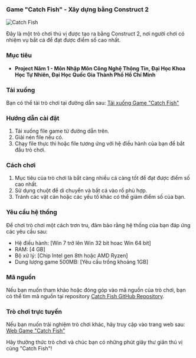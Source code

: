 ### Game "Catch Fish" - Xây dựng bằng Construct 2

![Catch Fish]((https://scontent.fsgn5-10.fna.fbcdn.net/v/t1.6435-9/192460242_2925641917721768_3569600527260923042_n.jpg?_nc_cat=107&ccb=1-7&_nc_sid=bd3046&_nc_eui2=AeFX-sXasItkCJryN-YBKs445e5yBIbHf8nl7nIEhsd_ySUGO0Oyaqlk14jFv7_rTNF30SxOcmHmX9HzlAvMv6YL&_nc_ohc=uVMeLGUY2_gAX957MW3&_nc_ht=scontent.fsgn5-10.fna&oh=00_AfCduqbluXneH5HsS86LQoI9-IK1bYF8xkAh3_i9yM0RFQ&oe=65AFD3CD))

Đây là một trò chơi thú vị được tạo ra bằng Construct 2, nơi người chơi có nhiệm vụ bắt cá để đạt được điểm số cao nhất.

### Mục tiêu
- **Project Năm 1 - Môn Nhập Môn Công Nghệ Thông Tin, Đại Học Khoa Học Tự Nhiên, Đại Học Quốc Gia Thành Phố Hồ Chí Minh**

### Tải xuống
Bạn có thể tải trò chơi tại đường dẫn sau: [Tải xuống Game "Catch Fish"](https://drive.google.com/file/d/1TEWsireceDfl3T2jv473olt-7tCXPDB8/view)

### Hướng dẫn cài đặt
1. Tải xuống file game từ đường dẫn trên.
2. Giải nén file nếu có.
3. Chạy file thực thi hoặc file tương ứng với hệ điều hành của bạn để bắt đầu trò chơi.

### Cách chơi
1. Mục tiêu của trò chơi là bắt càng nhiều cá càng tốt để đạt được điểm số cao nhất.
2. Sử dụng chuột để di chuyển và bắt cá vào rổ phù hợp.
3. Tránh các vật cản hoặc các yếu tố khác có thể giảm điểm số của bạn.

### Yêu cầu hệ thống
Để chơi trò chơi một cách trơn tru, đảm bảo rằng hệ thống của bạn đáp ứng các yêu cầu sau:
- Hệ điều hành: [Win 7 trở lên Win 32 bit hoac Win 64 bit]
- RAM: [4 GB]
- Bộ xử lý: [Chip Intel gen 8th hoặc AMD Ryzen]
- Dung lượng game 500MB: [Yêu cầu trống khoảng 1GB]


### Mã nguồn
Nếu bạn muốn tham khảo hoặc đóng góp vào mã nguồn của trò chơi, bạn có thể tìm mã nguồn tại repository [Catch Fish GitHub Repository]([link_to_github_repository](https://github.com/KhangKuro/Game-Catch-Fish/)).

### Trò chơi trực tuyến
Nếu bạn muốn trải nghiệm trò chơi khác, hãy truy cập vào trang web sau: [Web Game "Catch Fish"](https://andy30082002.wixsite.com/20kdlracoonee)

Hãy thưởng thức trò chơi và chúc bạn có những phút giây thư giãn thú vị cùng "Catch Fish"!



